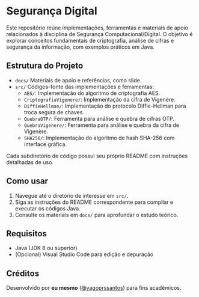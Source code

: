 # Segurança Digital

Este repositório reúne implementações, ferramentas e materiais de apoio relacionados à disciplina de Segurança Computacional/Digital. O objetivo é explorar conceitos fundamentais de criptografia, análise de cifras e segurança da informação, com exemplos práticos em Java.

## Estrutura do Projeto

- `docs/`
  Materiais de apoio e referências, como slide.
- `src/`
  Códigos-fonte das implementações e ferramentas:
  - `AES/`: Implementação do algoritmo de criptografia AES.
  - `CriptografiaVigenere/`: Implementação da cifra de Vigenère.
  - `DiffieHellman/`: Implementação do protocolo Diffie-Hellman para troca segura de chaves.
  - `QuebraOTP/`: Ferramenta para análise e quebra de cifras OTP.
  - `QuebraVigenere/`: Ferramenta para análise e quebra da cifra de Vigenère.
  - `SHA256/`: Implementação do algoritmo de hash SHA-256 com interface gráfica.

Cada subdiretório de código possui seu próprio README com instruções detalhadas de uso.

## Como usar

1. Navegue até o diretório de interesse em `src/`.
2. Siga as instruções do README correspondente para compilar e executar os códigos Java.
3. Consulte os materiais em `docs/` para aprofundar o estudo teórico.

## Requisitos

- Java (JDK 8 ou superior)
- (Opcional) Visual Studio Code para edição e depuração

## Créditos

Desenvolvido por **eu mesmo** ([@yagoprssantos](https://github.com/yagoprssantos)) para fins acadêmicos.
